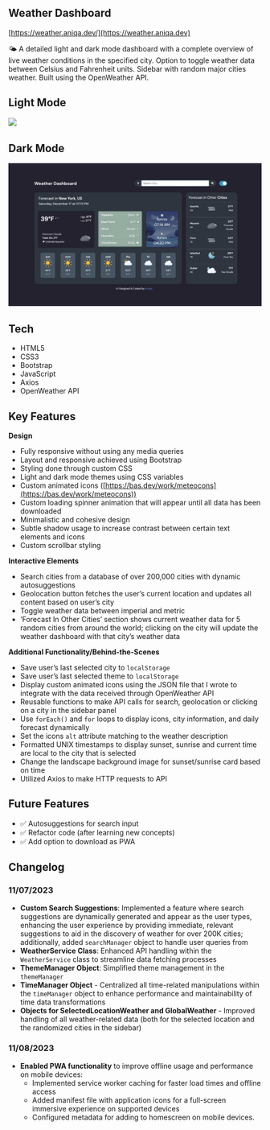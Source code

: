 ## Weather Dashboard

[https://weather.aniqa.dev/](https://weather.aniqa.dev)

🌤️ A detailed light and dark mode dashboard with a complete overview of live weather conditions in the specified city. Option to toggle weather data between Celsius and Fahrenheit units. Sidebar with random major cities weather. Built using the OpenWeather API.

## Light Mode
<a href="https://weather.aniqa.dev" target="_blank"><img src="https://github.com/aniqatc/weather/blob/main/assets/og-img.png?raw=true" style="max-width: 100%;"></a>

## Dark Mode
<a href="https://weather.aniqa.dev" target="_blank"><img src="/assets/screenshot-dark.png" style="max-width: 100%;"></a>

## Tech

- HTML5
- CSS3
- Bootstrap
- JavaScript
- Axios
- OpenWeather API

## Key Features

**Design**

- Fully responsive without using any media queries
- Layout and responsive achieved using Bootstrap
- Styling done through custom CSS
- Light and dark mode themes using CSS variables
- Custom animated icons ([https://bas.dev/work/meteocons](https://bas.dev/work/meteocons))
- Custom loading spinner animation that will appear until all data has been downloaded
- Minimalistic and cohesive design
- Subtle shadow usage to increase contrast between certain text elements and icons
- Custom scrollbar styling

**Interactive Elements**

- Search cities from a database of over 200,000 cities with dynamic autosuggestions 
- Geolocation button fetches the user’s current location and updates all content based on user’s city
- Toggle weather data between imperial and metric
- ‘Forecast In Other Cities’ section shows current weather data for 5 random cities from around the world; clicking on the city will update the weather dashboard with that city’s weather data

**Additional Functionality/Behind-the-Scenes**

- Save user’s last selected city to `localStorage`
- Save user’s last selected theme to `localStorage` 
- Display custom animated icons using the JSON file that I wrote to integrate with the data received through OpenWeather API
- Reusable functions to make API calls for search, geolocation or clicking on a city in the sidebar panel
- Use `forEach()` and `for` loops to display icons, city information, and daily forecast dynamically
- Set the icons `alt` attribute matching to the weather description
- Formatted UNIX timestamps to display sunset, sunrise and current time are local to the city that is selected
- Change the landscape background image for sunset/sunrise card based on time
- Utilized Axios to make HTTP requests to API

## Future Features
- ✅ Autosuggestions for search input
- ✅ Refactor code (after learning new concepts)
- ✅ Add option to download as PWA

## Changelog
### 11/07/2023

- **Custom Search Suggestions**: Implemented a feature where search suggestions are dynamically generated and appear as the user types, enhancing the user experience by providing immediate, relevant suggestions to aid in the discovery of weather for over 200K cities; additionally, added `searchManager` object to handle user queries from
- **WeatherService Class**: Enhanced API handling within the `WeatherService` class to streamline data fetching processes
- **ThemeManager Object**: Simplified theme management in the `themeManager`
- **TimeManager Object** - Centralized all time-related manipulations within the `timeManager` object to enhance performance and maintainability of time data transformations
- **Objects for SelectedLocationWeather and GlobalWeather** - Improved handling of all weather-related data (both for the selected location and the randomized cities in the sidebar)

### 11/08/2023
- **Enabled PWA functionality** to improve offline usage and performance on mobile devices:
  - Implemented service worker caching for faster load times and offline access
  - Added manifest file with application icons for a full-screen immersive experience on supported devices
  - Configured metadata for adding to homescreen on mobile devices.
